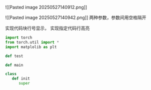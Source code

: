 ![[Pasted image 20250527140912.png]]

![[Pasted image 20250527140942.png]]
两种参数，参数间用空格隔开

实现代码块行号显示，
实现指定代码行高亮

```python
import torch
from torch.util import *
import matplolib as plt

def test

def main

class 
   def init
      super
      
```